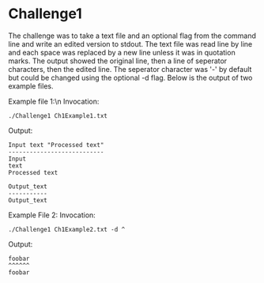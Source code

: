 # Challenge1


The challenge was to take a text file and an optional flag from the command line and write an edited version to stdout.
The text file was read line by line and each space was replaced by a new line unless it was in quotation marks.
The output showed the original line, then a line of seperator characters, then the edited line.
The seperator character was '-' by default but could be changed using the optional -d flag.
Below is the output of two example files.

Example file 1:\n
Invocation:
```
./Challenge1 Ch1Example1.txt
```
Output:
```
Input text "Processed text"
---------------------------
Input
text
Processed text

Output_text
-----------
Output_text
```
Example File 2:
Invocation:
```
./Challenge1 Ch1Example2.txt -d ^
```
Output:
```
foobar
^^^^^^
foobar
```
